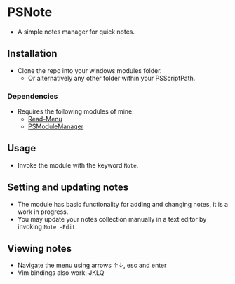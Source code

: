 # PSNote
- A simple notes manager for quick notes.

## Installation
- Clone the repo into your windows modules folder.
  - Or alternatively any other folder within your PSScriptPath.

### Dependencies
- Requires the following modules of mine:
  - [Read-Menu](https://github.com/Sondre071/Read-Menu)
  - [PSModuleManager](https://github.com/Sondre071/PSModuleManager)

## Usage
- Invoke the module with the keyword `Note`.

## Setting and updating notes
- The module has basic functionality for adding and changing notes, it is a work in progress.
- You may update your notes collection manually in a text editor by invoking `Note -Edit`.

## Viewing notes
- Navigate the menu using arrows ↑↓, esc and enter
- Vim bindings also work: JKLQ
